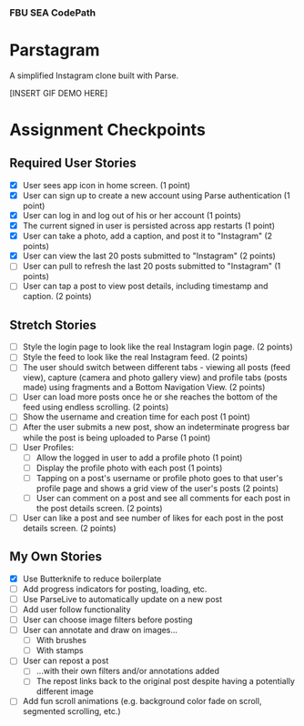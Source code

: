 ### FBU SEA CodePath
# Parstagram
A simplified Instagram clone built with Parse.

[INSERT GIF DEMO HERE]

# Assignment Checkpoints

## Required User Stories
- [x] User sees app icon in home screen. (1 point)
- [x] User can sign up to create a new account using Parse authentication (1 point)
- [x] User can log in and log out of his or her account (1 points)
- [x] The current signed in user is persisted across app restarts (1 point)
- [x] User can take a photo, add a caption, and post it to "Instagram" (2 points)
- [x] User can view the last 20 posts submitted to "Instagram" (2 points)
- [ ] User can pull to refresh the last 20 posts submitted to "Instagram" (1 points)
- [ ] User can tap a post to view post details, including timestamp and caption. (2 points)

## Stretch Stories
- [ ] Style the login page to look like the real Instagram login page. (2 points)
- [ ] Style the feed to look like the real Instagram feed. (2 points)
- [ ] The user should switch between different tabs - viewing all posts (feed view), capture (camera and photo gallery view) and profile tabs (posts made) using fragments and a Bottom Navigation View. (2 points)
- [ ] User can load more posts once he or she reaches the bottom of the feed using endless scrolling. (2 points)
- [ ] Show the username and creation time for each post (1 point)
- [ ] After the user submits a new post, show an indeterminate progress bar while the post is being uploaded to Parse (1 point)
- [ ] User Profiles:
  - [ ] Allow the logged in user to add a profile photo (1 point)
  - [ ] Display the profile photo with each post (1 points)
  - [ ] Tapping on a post's username or profile photo goes to that user's profile page and shows a grid view of the user's posts (2 points)
  - [ ] User can comment on a post and see all comments for each post in the post details screen. (2 points)
- [ ] User can like a post and see number of likes for each post in the post details screen. (2 points)

## My Own Stories
- [x] Use Butterknife to reduce boilerplate
- [ ] Add progress indicators for posting, loading, etc.
- [ ] Use ParseLive to automatically update on a new post
- [ ] Add user follow functionality
- [ ] User can choose image filters before posting
- [ ] User can annotate and draw on images...
  - [ ] With brushes
  - [ ] With stamps
- [ ] User can repost a post
  - [ ] ...with their own filters and/or annotations added
  - [ ] The repost links back to the original post despite having a potentially different image
- [ ] Add fun scroll animations (e.g. background color fade on scroll, segmented scrolling, etc.)
